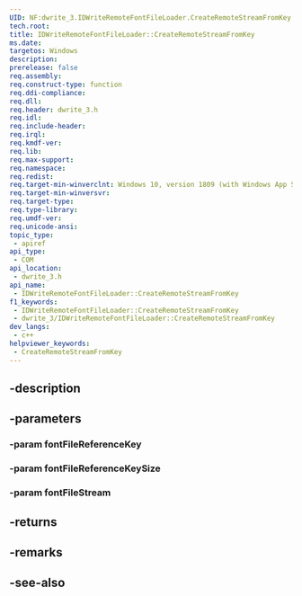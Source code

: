 ```yaml
---
UID: NF:dwrite_3.IDWriteRemoteFontFileLoader.CreateRemoteStreamFromKey
tech.root: 
title: IDWriteRemoteFontFileLoader::CreateRemoteStreamFromKey
ms.date: 
targetos: Windows
description: 
prerelease: false
req.assembly: 
req.construct-type: function
req.ddi-compliance: 
req.dll: 
req.header: dwrite_3.h
req.idl: 
req.include-header: 
req.irql: 
req.kmdf-ver: 
req.lib: 
req.max-support: 
req.namespace: 
req.redist: 
req.target-min-winverclnt: Windows 10, version 1809 (with Windows App SDK 0.5 or later)
req.target-min-winversvr: 
req.target-type: 
req.type-library: 
req.umdf-ver: 
req.unicode-ansi: 
topic_type:
 - apiref
api_type:
 - COM
api_location:
 - dwrite_3.h
api_name:
 - IDWriteRemoteFontFileLoader::CreateRemoteStreamFromKey
f1_keywords:
 - IDWriteRemoteFontFileLoader::CreateRemoteStreamFromKey
 - dwrite_3/IDWriteRemoteFontFileLoader::CreateRemoteStreamFromKey
dev_langs:
 - c++
helpviewer_keywords:
 - CreateRemoteStreamFromKey
---
```


## -description

## -parameters

### -param fontFileReferenceKey

### -param fontFileReferenceKeySize

### -param fontFileStream

## -returns

## -remarks

## -see-also

